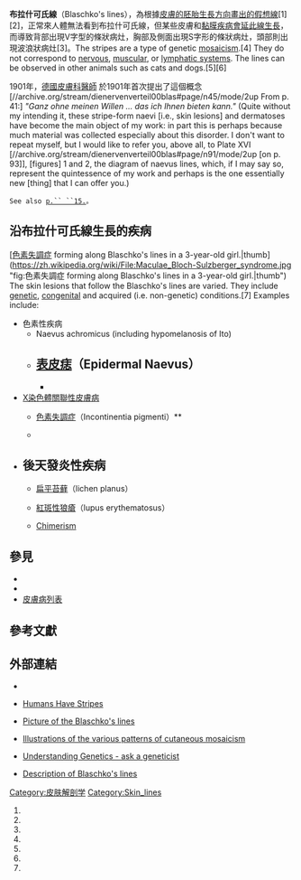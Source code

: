 **布拉什可氏線**（Blaschko's
lines），為根據[皮膚的胚胎生長方向畫出的假想線](../Page/皮膚.md "wikilink")\[1\]\[2\]，正常來人體無法看到布拉什可氏線，但某些皮膚和[黏膜疾病會延此線生長](https://zh.wikipedia.org/wiki/黏膜 "wikilink")，而導致背部出現V字型的條狀病灶，胸部及側面出現S字形的條狀病灶，頭部則出現波浪狀病灶\[3\]。The
stripes are a type of genetic
[mosaicism](https://zh.wikipedia.org/wiki/鑲嵌現象 "wikilink").\[4\] They
do not correspond to [nervous](../Page/神经系统.md "wikilink"),
[muscular](../Page/肌肉系统.md "wikilink"), or [lymphatic
systems](../Page/淋巴系統.md "wikilink"). The lines can be observed in
other animals such as cats and dogs.\[5\]\[6\]

1901年，[德國](https://zh.wikipedia.org/wiki/德意志人 "wikilink")[皮膚科醫師](https://zh.wikipedia.org/wiki/皮肤病学 "wikilink")
於1901年首次提出了這個概念<ref>
\[//archive.org/stream/dienervenverteil00blas\#page/n45/mode/2up From p.
41:\] *"Ganz ohne meinen Willen … das ich Ihnen bieten kann."* (Quite
without my intending it, these stripe-form naevi \[i.e., skin lesions\]
and dermatoses have become the main object of my work: in part this is
perhaps because much material was collected especially about this
disorder. I don't want to repeat myself, but I would like to refer you,
above all, to Plate XVI
\[//archive.org/stream/dienervenverteil00blas\#page/n91/mode/2up \[on p.
93\]\], \[figures\] 1 and 2, the diagram of naevus lines, which, if I
may say so, represent the quintessence of my work and perhaps is the one
essentially new \[thing\] that I can offer you.)

`See also `[`p.``
 ``15.`](https://archive.org/stream/dienervenverteil00blas#page/n19/mode/2up/)</ref>`。`

## 沿布拉什可氏線生長的疾病

[[色素失調症](https://zh.wikipedia.org/wiki/色素失調症 "wikilink") forming along
Blaschko's lines in a 3-year-old
girl.|thumb](https://zh.wikipedia.org/wiki/File:Maculae_Bloch-Sulzberger_syndrome.jpg "fig:色素失調症 forming along Blaschko's lines in a 3-year-old girl.|thumb")
The skin lesions that follow the Blaschko's lines are varied. They
include [genetic](../Page/遗传学.md "wikilink"),
[congenital](../Page/先天性障碍.md "wikilink") and acquired (i.e.
non-genetic) conditions.\[7\] Examples include:

  - 色素性疾病
      - Naevus achromicus (including hypomelanosis of Ito)
      - [表皮痣](https://zh.wikipedia.org/wiki/痣 "wikilink")（Epidermal
        Naevus）
          -
          -
  - [X染色體關聯性皮膚病](https://zh.wikipedia.org/wiki/伴性遗传 "wikilink")
      - [色素失調症](https://zh.wikipedia.org/wiki/色素失調症 "wikilink")（Incontinentia
        pigmenti）\*\*

      -
  - 後天發炎性疾病
      -
      - [扁平苔藓](../Page/扁平苔藓.md "wikilink")（lichen planus）

      - [紅斑性狼瘡](../Page/紅斑性狼瘡.md "wikilink")（lupus erythematosus）

      - [Chimerism](../Page/嵌合體.md "wikilink")

## 參見

  -
  -
  - [皮膚病列表](../Page/皮膚病列表.md "wikilink")

## 參考文獻

## 外部連結

  -
  - [Humans Have
    Stripes](http://io9.com/5963790/humans-have-stripes-you-just-cant-see-them)

  - [Picture of the Blaschko's
    lines](https://web.archive.org/web/20100307051322/http://www.med-ars.it/galleries/blaschko.htm)

  - [Illustrations of the various patterns of cutaneous
    mosaicism](https://web.archive.org/web/20071213021310/http://www.med-ars.it/galleries/mosaicism.htm)

  - [Understanding Genetics - ask a
    geneticist](https://web.archive.org/web/20110724035334/http://www.thetech.org/genetics/ask.php?id=75)

  - [Description of Blaschko's
    lines](http://www.whonamedit.com/synd.cfm/2836.html)

[Category:皮肤解剖学](https://zh.wikipedia.org/wiki/Category:皮肤解剖学 "wikilink")
[Category:Skin_lines](https://zh.wikipedia.org/wiki/Category:Skin_lines "wikilink")

1.
2.
3.
4.
5.
6.
7.